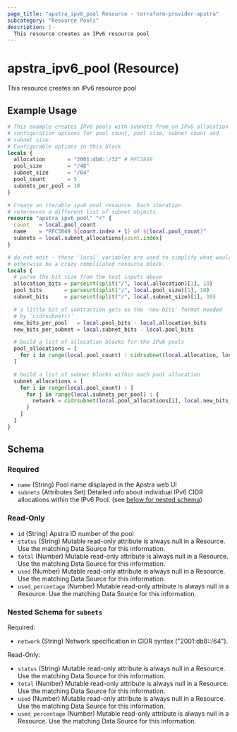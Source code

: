 ```yaml
---
page_title: "apstra_ipv6_pool Resource - terraform-provider-apstra"
subcategory: "Resource Pools"
description: |-
  This resource creates an IPv6 resource pool
---
```


# apstra_ipv6_pool (Resource)

This resource creates an IPv6 resource pool


## Example Usage

```terraform
# This example creates IPv6 pools with subnets from an IPv6 allocation with
# configuration options for pool count, pool size, subnet count and
# subnet size.
# Configurable options in this block
locals {
  allocation       = "2001:db8::/32" # RFC3849
  pool_size        = "/48"
  subnet_size      = "/64"
  pool_count       = 5
  subnets_per_pool = 10
}

# Create an iterable ipv6 pool resource. Each iteration
# references a different list of subnet objects.
resource "apstra_ipv6_pool" "r" {
  count   = local.pool_count
  name    = "RFC3849 ${count.index + 1} of ${local.pool_count}"
  subnets = local.subnet_allocations[count.index]
}

# do not edit - these 'local' variables are used to simplify what would
# otherwise be a crazy complicated resource block.
locals {
  # parse the bit size from the text inputs above
  allocation_bits = parseint(split("/", local.allocation)[1], 10)
  pool_bits       = parseint(split("/", local.pool_size)[1], 10)
  subnet_bits     = parseint(split("/", local.subnet_size)[1], 10)

  # a little bit of subtraction gets us the 'new bits' format needed
  # by `cidrsubnet()`
  new_bits_per_pool   = local.pool_bits - local.allocation_bits
  new_bits_per_subnet = local.subnet_bits - local.pool_bits

  # build a list of allocation blocks for the IPv6 pools
  pool_allocations = [
    for i in range(local.pool_count) : cidrsubnet(local.allocation, local.new_bits_per_pool, i)
  ]

  # build a list of subnet blocks within each pool allocation
  subnet_allocations = [
    for i in range(local.pool_count) : [
      for j in range(local.subnets_per_pool) : {
        network = cidrsubnet(local.pool_allocations[i], local.new_bits_per_subnet, j)
      }
    ]
  ]
}
```

<!-- schema generated by tfplugindocs -->
## Schema

### Required

- `name` (String) Pool name displayed in the Apstra web UI
- `subnets` (Attributes Set) Detailed info about individual IPv6 CIDR allocations within the IPv6 Pool. (see [below for nested schema](#nestedatt--subnets))

### Read-Only

- `id` (String) Apstra ID number of the pool
- `status` (String) Mutable read-only attribute is always null in a Resource. Use the matching Data Source for this information.
- `total` (Number) Mutable read-only attribute is always null in a Resource. Use the matching Data Source for this information.
- `used` (Number) Mutable read-only attribute is always null in a Resource. Use the matching Data Source for this information.
- `used_percentage` (Number) Mutable read-only attribute is always null in a Resource. Use the matching Data Source for this information.

<a id="nestedatt--subnets"></a>
### Nested Schema for `subnets`

Required:

- `network` (String) Network specification in CIDR syntax ("2001:db8::/64").

Read-Only:

- `status` (String) Mutable read-only attribute is always null in a Resource. Use the matching Data Source for this information.
- `total` (Number) Mutable read-only attribute is always null in a Resource. Use the matching Data Source for this information.
- `used` (Number) Mutable read-only attribute is always null in a Resource. Use the matching Data Source for this information.
- `used_percentage` (Number) Mutable read-only attribute is always null in a Resource. Use the matching Data Source for this information.



